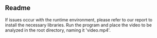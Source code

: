 ## Readme
If issues occur with the runtime environment, please refer to our report to install the necessary libraries.
Run the program and place the video to be analyzed in the root directory, naming it 'video.mp4'.
